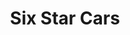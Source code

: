 ---
title: Six Star Cars
description: Six Star Cars and Six Star Tuning is a Subaru performance shop based out of Greeley, Colorado. They specialize in building race-proven Subarus. Six Star also on builds turn-key Factory Five Racing 818 kit cars.
live_date: 2014-06-01T00:00:00.000Z
location: Fort Collins, CO
link: http://www.sixstarcars.com/
thumbnail: /assets/images/projects/sixstarcars/thumb.jpg
gallery_images:
  - title: Template
    image: /assets/images/projects/sixstarcars/vs-macbook-template.jpg
  - title: Template
    image: /assets/images/projects/sixstarcars/vs-iphone-template.jpg
  - title: Template
    image: /assets/images/projects/sixstarcars/vs-screenshot-template.jpg
  - title: Template
    image: /assets/images/projects/sixstarcars/vs-screenshot-template02.jpg
weight: 24
---